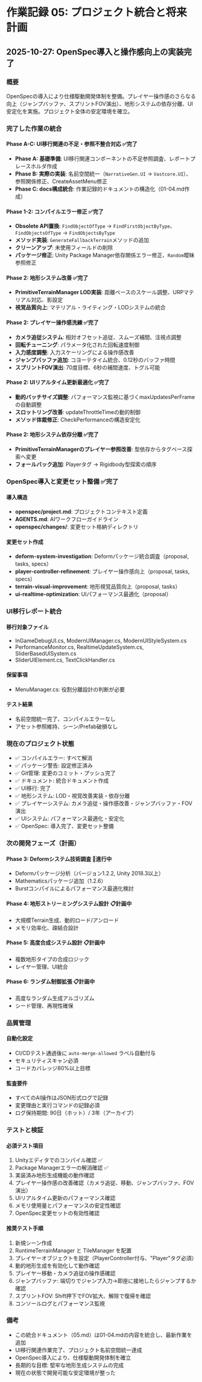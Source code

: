 # 作業記録 05: プロジェクト統合と将来計画

## 2025-10-27: OpenSpec導入と操作感向上の実装完了

### 概要
OpenSpecの導入により仕様駆動開発体制を整備。プレイヤー操作感のさらなる向上（ジャンプバッファ、スプリントFOV演出）、地形システムの依存分離、UI安定化を実施。プロジェクト全体の安定環境を確立。

### 完了した作業の統合

#### Phase A-C: UI移行関連の不足・参照不整合対応 ✅完了
- **Phase A: 基礎準備**: UI移行関連コンポーネントの不足参照調査、レポートプレースホルダ作成
- **Phase B: 実際の実装**: 名前空間統一（`NarrativeGen.UI` → `Vastcore.UI`）、参照関係修正、CreateAssetMenu修正
- **Phase C: docs構成統合**: 作業記録的ドキュメントの構造化（01-04.md作成）

#### Phase 1-2: コンパイルエラー修正 ✅完了
- **Obsolete API置換**: `FindObjectOfType` → `FindFirstObjectByType`、`FindObjectsOfType` → `FindObjectsByType`
- **メソッド実装**: `GenerateFallbackTerrain`メソッドの追加
- **クリーンアップ**: 未使用フィールドの削除
- **パッケージ修正**: Unity Package Manager依存関係エラー修正、`Random`曖昧参照修正

#### Phase 2: 地形システム改善 ✅完了
- **PrimitiveTerrainManager LOD実装**: 距離ベースのスケール調整、URPマテリアル対応、影設定
- **視覚品質向上**: マテリアル・ライティング・LODシステムの統合

#### Phase 2: プレイヤー操作感洗練 ✅完了
- **カメラ追従システム**: 相対オフセット追従、スムーズ補間、注視点調整
- **回転チューニング**: パラメータ化された回転速度制御
- **入力感度調整**: 入力スケーリングによる操作感改善
- **ジャンプバッファ追加**: コヨーテタイム統合、0.12秒のバッファ時間
- **スプリントFOV演出**: 70度目標、6秒の補間速度、トグル可能

#### Phase 2: UIリアルタイム更新最適化 ✅完了
- **動的バッチサイズ調整**: パフォーマンス監視に基づくmaxUpdatesPerFrameの自動調整
- **スロットリング改善**: updateThrottleTimeの動的制御
- **メソッド体裁修正**: CheckPerformanceの構造安定化

#### Phase 2: 地形システム依存分離 ✅完了
- **PrimitiveTerrainManagerのプレイヤー参照改善**: 型依存からタグベース探索へ変更
- **フォールバック追加**: Playerタグ → Rigidbody型探索の順序

### OpenSpec導入と変更セット整備 ✅完了
#### 導入構造
- **openspec/project.md**: プロジェクトコンテキスト定義
- **AGENTS.md**: AIワークフローガイドライン
- **openspec/changes/**: 変更セット格納ディレクトリ

#### 変更セット作成
- **deform-system-investigation**: Deformパッケージ統合調査（proposal, tasks, specs）
- **player-controller-refinement**: プレイヤー操作感向上（proposal, tasks, specs）
- **terrain-visual-improvement**: 地形視覚品質向上（proposal, tasks）
- **ui-realtime-optimization**: UIパフォーマンス最適化（proposal）

### UI移行レポート統合
#### 移行対象ファイル
- InGameDebugUI.cs, ModernUIManager.cs, ModernUIStyleSystem.cs
- PerformanceMonitor.cs, RealtimeUpdateSystem.cs, SliderBasedUISystem.cs
- SliderUIElement.cs, TextClickHandler.cs

#### 保留事項
- MenuManager.cs: 役割分離設計の判断が必要

#### テスト結果
- 名前空間統一完了、コンパイルエラーなし
- アセット参照維持、シーン/Prefab破損なし

### 現在のプロジェクト状態
- ✅ コンパイルエラー: すべて解消
- ✅ パッケージ警告: 設定修正済み
- ✅ Git管理: 変更のコミット・プッシュ完了
- ✅ ドキュメント: 統合ドキュメント作成
- ✅ UI移行: 完了
- ✅ 地形システム: LOD・視覚改善実装・依存分離
- ✅ プレイヤーシステム: カメラ追従・操作感改善・ジャンプバッファ・FOV演出
- ✅ UIシステム: パフォーマンス最適化・安定化
- ✅ OpenSpec: 導入完了、変更セット整備

### 次の開発フェーズ（計画）
#### Phase 3: Deformシステム技術調査 🔄進行中
- Deformパッケージ分析（バージョン1.2.2, Unity 2018.3以上）
- Mathematicsパッケージ追加（1.2.6）
- Burstコンパイルによるパフォーマンス最適化検討

#### Phase 4: 地形ストリーミングシステム設計 📋計画中
- 大規模Terrain生成、動的ロード/アンロード
- メモリ効率化、疎結合設計

#### Phase 5: 高度合成システム設計 📋計画中
- 複数地形タイプの合成ロジック
- レイヤー管理、UI統合

#### Phase 6: ランダム制御拡張 📋計画中
- 高度なランダム生成アルゴリズム
- シード管理、再現性確保

### 品質管理
#### 自動化設定
- CI/CDテスト通過後に `auto-merge-allowed` ラベル自動付与
- セキュリティスキャン必須
- コードカバレッジ80%以上目標

#### 監査要件
- すべてのAI操作はJSON形式ログで記録
- 変更理由と実行コマンドの記録必須
- ログ保持期間: 90日（ホット）/ 3年（アーカイブ）

### テストと検証
#### 必須テスト項目
1. Unityエディタでのコンパイル確認 ✅
2. Package Managerエラーの解消確認 ✅
3. 実装済み地形生成機能の動作確認
4. プレイヤー操作感の改善確認（カメラ追従、移動、ジャンプバッファ、FOV演出）
5. UIリアルタイム更新のパフォーマンス確認
6. メモリ使用量とパフォーマンスの安定性確認
7. OpenSpec変更セットの有効性確認

#### 推奨テスト手順
1. 新規シーン作成
2. RuntimeTerrainManager と TileManager を配置
3. プレイヤーオブジェクトを設定（PlayerController付与、"Player"タグ必須）
4. 動的地形生成を有効化して動作確認
5. プレイヤー移動・カメラ追従の操作感確認
6. ジャンプバッファ: 端切りでジャンプ入力→即座に接地したらジャンプするか確認
7. スプリントFOV: Shift押下でFOV拡大、解除で復帰を確認
8. コンソールログとパフォーマンス監視

### 備考
- この統合ドキュメント（05.md）は01-04.mdの内容を統合し、最新作業を追加
- UI移行関連作業完了、プロジェクト名前空間統一達成
- OpenSpec導入により、仕様駆動開発体制を確立
- 長期的な目標: 堅牢な地形生成システムの完成
- 現在の状態で開発可能な安定環境が整った
